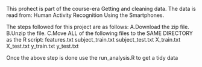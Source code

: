 This prohect is part of the course-era Getting and cleaning data. The data is read from: Human Activity Recognition Using the Smartphones.

The steps followed for this project are as follows:
A.Download the zip file.
B.Unzip the file.
C.Move ALL of the following files to the SAME DIRECTORY as the R script:
features.txt
subject_train.txt
subject_test.txt
X_train.txt
X_test.txt
y_train.txt
y_test.txt

Once the above step is done use the run_analysis.R to get a tidy data
